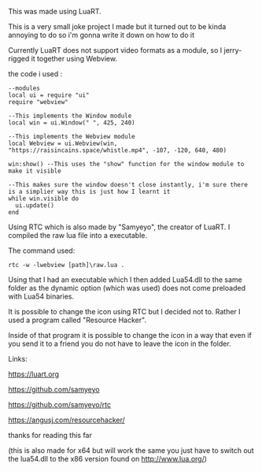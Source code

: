 This was made using LuaRT.


This is a very small joke project I made but it turned out to be kinda annoying to do so i'm gonna write it down on how to do it

Currently LuaRT does not support video formats as a module, so I jerry-rigged it together using Webview.

the code i used :



	--modules
	local ui = require "ui"
	require "webview"

	--This implements the Window module
	local win = ui.Window(" ", 425, 240)

	--This implements the Webview module
	local Webview = ui.Webview(win, "https://raisincains.space/whistle.mp4", -107, -120, 640, 480)

	win:show() --This uses the "show" function for the window module to make it visible

	--This makes sure the window doesn't close instantly, i'm sure there is a simplier way this is just how I learnt it
	while win.visible do 
	  ui.update()
	end



Using RTC which is also made by "Samyeyo", the creator of LuaRT. I compiled the raw lua file into a executable.

The command used:


	rtc -w -lwebview [path]\raw.lua .


Using that I had an executable which I then added Lua54.dll to the same folder as the dynamic option (which was used) does not come preloaded with Lua54 binaries.

It is possible to change the icon using RTC but I decided not to. Rather I used a program called "Resource Hacker". 

Inside of that program it is possible to change the icon in a way that even if you send it to a friend you do not have to leave the icon in the folder.

Links:

https://luart.org

https://github.com/samyeyo

https://github.com/samyeyo/rtc

https://angusj.com/resourcehacker/

thanks for reading this far

(this is also made for x64 but will work the same you just have to switch out the lua54.dll to the x86 version found on http://www.lua.org/)
